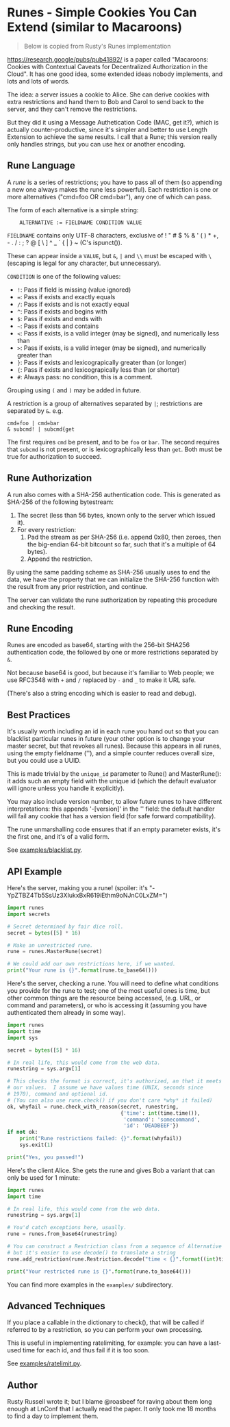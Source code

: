 # Runes - Simple Cookies You Can Extend (similar to Macaroons)

> Below is copied from Rusty's Runes implementation

https://research.google/pubs/pub41892/ is a paper called "Macaroons: Cookies with Contextual Caveats for Decentralized Authorization in the Cloud".  It has one good idea, some extended ideas nobody implements, and lots and lots of words.

The idea: a server issues a cookie to Alice.  She can derive cookies with extra restrictions and hand them to Bob and Carol to send back to the server, and they can't remove the restrictions.

But they did it using a Message Authetication Code (MAC, get it?), which is actually counter-productive, since it's simpler and better to use Length Extension to achieve the same results.  I call that a Rune; this version really only handles strings, but you can use hex or another encoding.

## Rune Language

A *rune* is a series of restrictions; you have to pass all of them (so appending a new one always makes the rune less powerful).  Each restriction is one or more alternatives ("cmd=foo OR cmd=bar"), any
one of which can pass.

The form of each alternative is a simple string:
```
    ALTERNATIVE := FIELDNAME CONDITION VALUE
```

`FIELDNAME` contains only UTF-8 characters, exclusive of
! " # $ % & ' ( ) * +, - . / : ;  ? @ [ \ ] ^ _ \` { | } ~ (C's ispunct()).

These can appear inside a `VALUE`, but `&`, `|` and `\\` must be escaped with `\` (escaping is legal for any character, but unnecessary).


`CONDITION` is one of the following values:
* `!`: Pass if field is missing (value ignored)
* `=`: Pass if exists and exactly equals
* `/`: Pass if exists and is not exactly equal
* `^`: Pass if exists and begins with
* `$`: Pass if exists and ends with
* `~`: Pass if exists and contains
* `<`: Pass if exists, is a valid integer (may be signed), and numerically less than
* `>`: Pass if exists, is a valid integer (may be signed), and numerically greater than
* `}`: Pass if exists and lexicograpically greater than (or longer)
* `{`: Pass if exists and lexicograpically less than (or shorter)
* `#`: Always pass: no condition, this is a comment.

Grouping using `(` and `)` may be added in future.

A restriction is a group of alternatives separated by `|`; restrictions are separated by `&`. e.g.
```
cmd=foo | cmd=bar
& subcmd! | subcmd{get
```

The first requires `cmd` be present, and to be `foo` or `bar`.  The second requires that `subcmd` is not present, or is lexicographically less than `get`. Both must be true for authorization to succeed.


## Rune Authorization

A run also comes with a SHA-256 authentication code.  This is
generated as SHA-256 of the following bytestream:

1. The secret (less than 56 bytes, known only to the server which issued it).
2. For every restriction:
   1. Pad the stream as per SHA-256 (i.e. append 0x80, then zeroes, then the big-endian 64-bit bitcount so far, such that it's a multiple of 64 bytes).
   2. Append the restriction.

By using the same padding scheme as SHA-256 usually uses to end the data, we have the property that we can initialize the SHA-256 function with the result from any prior restriction, and continue.

The server can validate the rune authorization by repeating this procedure and checking the result.


## Rune Encoding

Runes are encoded as base64, starting with the 256-bit SHA256
authentication code, the followed by one or more restrictions
separated by `&`.

Not because base64 is good, but because it's familiar to Web people; we use RFC3548 with `+` and `/` replaced by `-` and `_` to make it URL safe.

(There's also a string encoding which is easier to read and debug).

## Best Practices

It's usually worth including an id in each rune you hand out so that you can blacklist particular runes in future (your other option is to change your master secret, but that revokes all runes).  Because this appears in all runes, using the empty fieldname (''), and a simple counter reduces overall size, but you could use a UUID.

This is made trivial by the `unique_id` parameter to Rune() and
MasterRune(): it adds such an empty field with the unique id (which the default evaluator will ignore unless you handle it explicitly).

You may also include version number, to allow future runes to have different interpretations: this appends '-[version]' in the '' field: the default handler will fail any cookie that has a version field (for safe forward compatibility).

The rune unmarshalling code ensures that if an empty parameter exists, it's the first one, and it's of a valid form.

See [examples/blacklist.py](examples/blacklist.py).


## API Example

Here's the server, making you a rune! (spoiler: it's
"-YpZTBZ4Tb5SsUz3XIukxBxR619iEthm9oNJnC0LxZM=")

```python
import runes
import secrets

# Secret determined by fair dice roll.
secret = bytes([5] * 16)

# Make an unrestricted rune.
rune = runes.MasterRune(secret)

# We could add our own restrictions here, if we wanted.
print("Your rune is {}".format(rune.to_base64()))
```

Here's the server, checking a rune.  You will need to define what conditions you provide for the rune to test; one of the most useful ones is time, but other common things are the resource being accessed, (e.g. URL, or command and parameters), or who is accessing it (assuming you have authenticated them already in some way).

```python
import runes
import time
import sys

secret = bytes([5] * 16)

# In real life, this would come from the web data.
runestring = sys.argv[1]

# This checks the format is correct, it's authorized, an that it meets
# our values.  I assume we have values time (UNIX, seconds since
# 1970), command and optional id.
# (You can also use rune.check() if you don't care *why* it failed)
ok, whyfail = rune.check_with_reason(secret, runestring,
                                     {'time': int(time.time()),
                                      'command': 'somecommand',
                                      'id': 'DEADBEEF'})
if not ok:
    print("Rune restrictions failed: {}".format(whyfail))
    sys.exit(1)

print("Yes, you passed!")
```


Here's the client Alice.  She gets the rune and gives Bob a variant
that can only be used for 1 minute:

```python
import runes
import time

# In real life, this would come from the web data.
runestring = sys.argv[1]

# You'd catch exceptions here, usually.
rune = runes.from_base64(runestring)

# You can construct a Restriction class from a sequence of Alternative
# but it's easier to use decode() to translate a string
rune.add_restriction(rune.Restriction.decode("time < {}".format((int)time.time() + 60))

print("Your restricted rune is {}".format(rune.to_base64()))
```

You can find more examples in the `examples/` subdirectory.


## Advanced Techniques

If you place a callable in the dictionary to check(), that will be called if referred to by a restriction, so you can perform your own processing.

This is useful in implementing ratelimiting, for example: you can have a last-used time for each id, and thus fail if it is too soon.

See [examples/ratelimit.py](examples/ratelimit.py).


## Author

Rusty Russell wrote it; but I blame @roasbeef for raving about them long enough at LnConf that I actually read the paper.  It only took me 18 months to find a day to implement them.